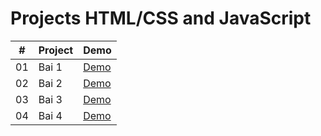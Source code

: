 
# Projects HTML/CSS and JavaScript


|  #  | Project                          | Demo                                                                         |
| :-: | -------------------------------- | ---------------------------------------------------------------------------- |
| 01  | Bai 1                            | [Demo](https://khangphan1121.github.io/30_Project_HTML_CSS_Javascript/Bai1/) |
| 02  | Bai 2                            | [Demo](https://khangphan1121.github.io/30_Project_HTML_CSS_Javascript/Bai2/) |
| 03  | Bai 3                            | [Demo](https://khangphan1121.github.io/30_Project_HTML_CSS_Javascript/Bai3/) |
| 04  | Bai 4                            | [Demo](https://khangphan1121.github.io/30_Project_HTML_CSS_Javascript/Bai4/) |